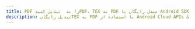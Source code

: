 ---title: PDF را به  تبدیل کنیدPDF، TEX به PDF مبدل رایگان یا Android SDKdescription: تبدیل رایگانTEX به PDF با استفاده از Android Cloud APIs & SDK همچنین اسناد PDF را در Cloud ایجاد، ویرایش و رندر کنید.---